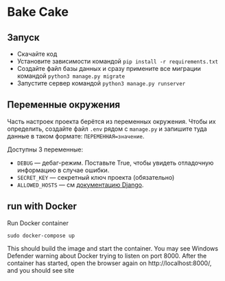 # Bake Cake #

## Запуск

- Скачайте код
- Установите зависимости командой `pip install -r requirements.txt`
- Создайте файл базы данных и сразу примените все миграции командой `python3 manage.py migrate`
- Запустите сервер командой `python3 manage.py runserver`


## Переменные окружения

Часть настроек проекта берётся из переменных окружения. Чтобы их определить, создайте файл `.env` рядом с `manage.py` и запишите туда данные в таком формате: `ПЕРЕМЕННАЯ=значение`.

Доступны 3 переменные:
- `DEBUG` — дебаг-режим. Поставьте True, чтобы увидеть отладочную информацию в случае ошибки.
- `SECRET_KEY` — секретный ключ проекта (обязательно)
- `ALLOWED_HOSTS` — см [документацию Django](https://docs.djangoproject.com/en/3.1/ref/settings/#allowed-hosts).

## run with Docker
Run Docker container

```shell
sudo docker-compose up
```

This should build the image and start the container. You may see Windows Defender warning about Docker trying to listen on port 8000. After the container has started, open the browser again on http://localhost:8000/, and you should see site
